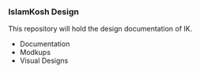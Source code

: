 ### IslamKosh Design

This repository will hold the design documentation of IK.

* Documentation
* Modkups
* Visual Designs
